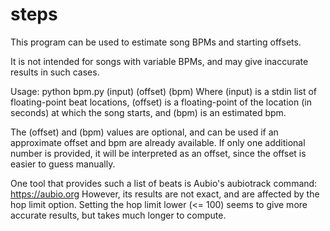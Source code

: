 # steps

This program can be used to estimate song BPMs and starting offsets.

It is not intended for songs with variable BPMs, and may give inaccurate results
in such cases.

Usage:
python bpm.py (input) (offset) (bpm)
Where (input) is a stdin list of floating-point beat locations,
(offset) is a floating-point of the location (in seconds) at which
the song starts, and (bpm) is an estimated bpm.


The (offset) and (bpm) values are optional, and can be used if an approximate
offset and bpm are already available. If only one additional number is provided,
it will be interpreted as an offset, since the offset is easier to guess manually.

One tool that provides such a list of beats is Aubio's aubiotrack command:
https://aubio.org
However, its results are not exact, and are affected by the hop limit option.
Setting the hop limit lower (<= 100) seems to give more accurate results, but
takes much longer to compute.

